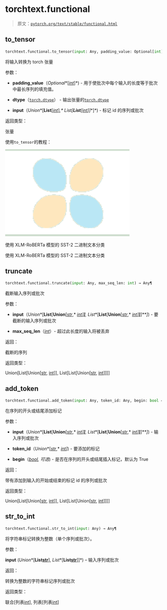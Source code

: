 # torchtext.functional

> 原文：[`pytorch.org/text/stable/functional.html`](https://pytorch.org/text/stable/functional.html)

## to_tensor[](#to-tensor "此标题的永久链接")

```py
torchtext.functional.to_tensor(input: Any, padding_value: Optional[int] = None, dtype: dtype = torch.int64) → Tensor¶
```

将输入转换为 torch 张量

参数：

+   **padding_value**（*Optional**[*[*int*](https://docs.python.org/3/library/functions.html#int "(在 Python v3.12 中)")*]*) - 用于使批次中每个输入的长度等于批次中最长序列的填充值。

+   **dtype**（[`torch.dtype`](https://pytorch.org/docs/stable/tensor_attributes.html#torch.dtype "(在 PyTorch v2.1 中)")） - 输出张量的[`torch.dtype`](https://pytorch.org/docs/stable/tensor_attributes.html#torch.dtype "(在 PyTorch v2.1 中)")

+   **input**（*Union**[**List**[*[*int*](https://docs.python.org/3/library/functions.html#int "(在 Python v3.12 中)")*]**,* *List**[**List**[*[*int*](https://docs.python.org/3/library/functions.html#int "(在 Python v3.12 中)")*]**]**]*) - 标记 id 的序列或批次

返回类型：

张量

使用`to_tensor`的教程：

![使用 XLM-RoBERTa 模型的 SST-2 二进制文本分类](img/98241cb68ab73fa3d56bc87944e16fd8.png)

使用 XLM-RoBERTa 模型的 SST-2 二进制文本分类

使用 XLM-RoBERTa 模型的 SST-2 二进制文本分类

## truncate[](#truncate "此标题的永久链接")

```py
torchtext.functional.truncate(input: Any, max_seq_len: int) → Any¶
```

截断输入序列或批次

参数：

+   **input**（*Union**[**List**[**Union**[*[*str*](https://docs.python.org/3/library/stdtypes.html#str "(在 Python v3.12 中)")*,* [*int*](https://docs.python.org/3/library/functions.html#int "(在 Python v3.12 中)")*]**]**,* *List**[**List**[**Union**[*[*str*](https://docs.python.org/3/library/stdtypes.html#str "(在 Python v3.12 中)")*,* [*int*](https://docs.python.org/3/library/functions.html#int "(在 Python v3.12 中)")*]**]**]**]*) - 要截断的输入序列或批次

+   **max_seq_len**（[*int*](https://docs.python.org/3/library/functions.html#int "(在 Python v3.12 中)")）- 超过此长度的输入将被丢弃

返回：

截断的序列

返回类型：

Union[List[Union[[str](https://docs.python.org/3/library/stdtypes.html#str "(在 Python v3.12 中)"), [int](https://docs.python.org/3/library/functions.html#int "(在 Python v3.12 中)")]], List[List[Union[[str](https://docs.python.org/3/library/stdtypes.html#str "(在 Python v3.12 中)"), [int](https://docs.python.org/3/library/functions.html#int "(在 Python v3.12 中)")]]]]

## add_token[](#add-token "此标题的永久链接")

```py
torchtext.functional.add_token(input: Any, token_id: Any, begin: bool = True) → Any¶
```

在序列的开头或结尾添加标记

参数：

+   **input**（*Union**[**List**[**Union**[*[*str*](https://docs.python.org/3/library/stdtypes.html#str "(在 Python v3.12 中)")*,* [*int*](https://docs.python.org/3/library/functions.html#int "(在 Python v3.12 中)")*]**]**,* *List**[**List**[**Union**[*[*str*](https://docs.python.org/3/library/stdtypes.html#str "(在 Python v3.12 中)")*,* [*int*](https://docs.python.org/3/library/functions.html#int "(在 Python v3.12 中)")*]**]**]**]*) - 输入序列或批次

+   **token_id**（*Union**[*[*str*](https://docs.python.org/3/library/stdtypes.html#str "(在 Python v3.12 中)")*,* [*int*](https://docs.python.org/3/library/functions.html#int "(在 Python v3.12 中)")*]*) - 要添加的标记

+   **begin**（[*bool*](https://docs.python.org/3/library/functions.html#bool "(在 Python v3.12 中)")*,* *可选*) - 是否在序列的开头或结尾插入标记，默认为 True

返回：

带有添加到输入的开始或结束的标记 id 的序列或批次

返回类型：

Union[List[Union[[str](https://docs.python.org/3/library/stdtypes.html#str "(在 Python v3.12 中)"), [int](https://docs.python.org/3/library/functions.html#int "(在 Python v3.12 中)")]], List[List[Union[[str](https://docs.python.org/3/library/stdtypes.html#str "(在 Python v3.12 中)"), [int](https://docs.python.org/3/library/functions.html#int "(在 Python v3.12 中)")]]]]

## str_to_int[](#str-to-int "此标题的永久链接")

```py
torchtext.functional.str_to_int(input: Any) → Any¶
```

将字符串标记转换为整数（单个序列或批次）。

参数：

**input** (*Union**[**List**[**str**](https://docs.python.org/3/library/stdtypes.html#str "(在 Python v3.12)")], *List**[**List**[**str**](https://docs.python.org/3/library/stdtypes.html#str "(在 Python v3.12)")]]*) – 输入序列或批次

返回：

转换为整数的字符串标记序列或批次

返回类型：

联合[列表[int](https://docs.python.org/3/library/functions.html#int "(在 Python v3.12)")], 列表[列表[int](https://docs.python.org/3/library/functions.html#int "(在 Python v3.12)")]
